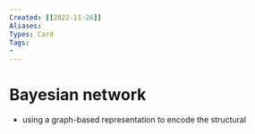 ```yaml
---
Created: [[2022-11-26]]
Aliases: 
Types: Card
Tags: 
- 
---
```

# Bayesian network
- using a graph-based representation to encode the structural 